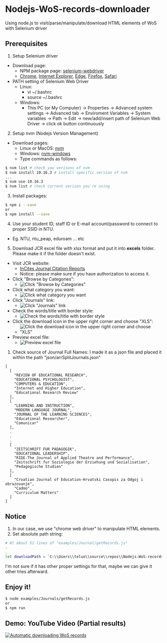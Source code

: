 # Nodejs-WoS-records-downloader
Using node.js to visit/parse/manipulate/download HTML elements of WoS with Selenium driver

## Prerequisites
1. Setup Selenium driver
- Download page:
  - NPM package page: [selenium-webdriver](https://www.npmjs.com/package/selenium-webdriver)
  - [Chrome](http://chromedriver.storage.googleapis.com/index.html), [Internet Explorer](http://selenium-release.storage.googleapis.com/index.html), [Edge](http://go.microsoft.com/fwlink/?LinkId=619687), [Firefox](https://github.com/mozilla/geckodriver/releases/), [Safari](https://developer.apple.com/library/prerelease/content/releasenotes/General/WhatsNewInSafari/Articles/Safari_10_0.html#//apple_ref/doc/uid/TP40014305-CH11-DontLinkElementID_28)
- PATH setting of Selenium Web Driver
  - Linux: 
    - vi ~/.bashrc
    - source ~/.bashrc
  - Windows: 
    - This PC (or My Computer) -> Properties -> Advanced system settings -> Advanced tab -> Enviroment Variables -> System variables -> Path -> Edit -> new/add/insert path of Selenium Web Driver -> click ok button continuously

2. Setup nvm (Nodejs Version Management)
- Download pages:
  - Linux or MacOS: [nvm](https://github.com/nvm-sh/nvm)
  - Windows: [nvm-windows](https://github.com/coreybutler/nvm-windows)
  - Type commands as follows:
```sh
$ nvm list # check you verisons of nvm
$ nvm install 10.16.3 # install specific version of nvm
...
$ nvm use 10.16.3
$ nvm list # check current verison you're using
```

3. Install packages:
```sh
$ npm i --save
or
$ npm install --save
```

4. Use your student ID, staff ID or E-mail account/password to connect to proper SSID in NTU.
- Eg. NTU, ntu_peap, eduroam ... etc

5. Download JCR excel file with xlsx format and put it into **excels** folder. Please make it if the folder doesn't exist.
- Visit JCR website: 
  - [InCites Journal Citation Reports](https://jcr.clarivate.com/JCRLandingPageAction.action) 
  - Notice: please make sure if you have authorization to access it.
- Click "Browse by Categories":
  - ![Click "Browse by Categories"](https://i.imgur.com/bHmJdpG.png "Click Browse by Categories")
- Click what category you want:
  - ![Click what category you want](https://i.imgur.com/hszaGTh.png "Click what category you want")
- Click "Journals" link:
  - ![Click "Journals" link](https://i.imgur.com/yQHv5Gg.png "Click Journals link")
- Check the words/title with border style:
  - ![Check the words/title with border style](https://i.imgur.com/0b8QTSx.png "Check the words/title with border style")
- Click the download icon in the upper right corner and choose "XLS":
  - ![Click the download icon in the upper right corner and choose "XLS"](https://i.imgur.com/AfVPPnc.png "Click the download icon in the upper right corner and choose XLS")
- Preview excel file:
  - ![Preview excel file](https://i.imgur.com/r8PkJt1.png "Preview excel file")

1. Check source of Journal Full Names: I made it as a json file and placed it within the path "json/arrSplitJournals.json"
```
[
  [
    "REVIEW OF EDUCATIONAL RESEARCH",
    "EDUCATIONAL PSYCHOLOGIST",
    "COMPUTERS & EDUCATION",
    "Internet and Higher Education",
    "Educational Research Review"
  ],
  [
    "LEARNING AND INSTRUCTION",
    "MODERN LANGUAGE JOURNAL",
    "JOURNAL OF THE LEARNING SCIENCES",
    "Educational Researcher",
    "Comunicar"
  ],
  .
  .
  .
  [
    "ZEITSCHRIFT FUR PADAGOGIK",
    "EDUCATIONAL LEADERSHIP",
    "RIDE-The Journal of Applied Theatre and Performance",
    "Zeitschrift fur Soziologie der Erziehung und Sozialisation",
    "Pedagogische Studien"
  ],
  [
    "Croatian Journal of Education-Hrvatski Casopis za Odgoj i obrazovanje",
    "Cadmo",
    "Curriculum Matters"
  ]
]
```

## Notice
1. In our case, we use "chrome web driver" to manipulate HTML elements.
2. Set absolute path string:
```sh
# At about 51 lines of "examples/Journal/getRecords.js"
.
.
let downloadPath = `C:\\Users\\telun\\source\\repos\\Nodejs-WoS-records-downloader\\downloads`; //Wos records 檔案下載路徑 (for Windows 10)
```
I'm not sure if it has other proper settings for that, maybe we can give it other tries afterward.

## Enjoy it!
```sh
$ node examples/Journals/getRecords.js
or
$ npm run
```

## Demo: YouTube Video (Partial results)
[![Automatic downloading WoS records](https://i.ytimg.com/vi/jQJagK8Fr28/hqdefault.jpg)](https://youtu.be/jQJagK8Fr28 "Automatic downloading WoS records")
